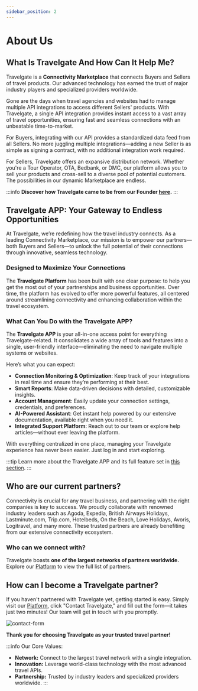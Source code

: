```yaml
---
sidebar_position: 2
---
```


# About Us

## What Is Travelgate And How Can It Help Me?

Travelgate is a **Connectivity Marketplace** that connects Buyers and Sellers of travel products. Our advanced technology has earned the trust of major industry players and specialized providers worldwide.

Gone are the days when travel agencies and websites had to manage multiple API integrations to access different Sellers' products. With Travelgate, a single API integration provides instant access to a vast array of travel opportunities, ensuring fast and seamless connections with an unbeatable time-to-market.

For Buyers, integrating with our API provides a standardized data feed from all Sellers. No more juggling multiple integrations—adding a new Seller is as simple as signing a contract, with no additional integration work required.

For Sellers, Travelgate offers an expansive distribution network. Whether you're a Tour Operator, OTA, Bedbank, or DMC, our platform allows you to sell your products and cross-sell to a diverse pool of potential customers. The possibilities in our dynamic Marketplace are endless.

:::info
**Discover how Travelgate came to be from our Founder [here](https://blog.travelgate.com/en/from-xml-travelgate-to-travelgatex).**
:::


## Travelgate APP: Your Gateway to Endless Opportunities

At Travelgate, we’re redefining how the travel industry connects. As a leading Connectivity Marketplace, our mission is to empower our partners—both Buyers and Sellers—to unlock the full potential of their connections through innovative, seamless technology.

### Designed to Maximize Your Connections

The **Travelgate Platform** has been built with one clear purpose: to help you get the most out of your partnerships and business opportunities. Over time, the platform has evolved to offer more powerful features, all centered around streamlining connectivity and enhancing collaboration within the travel ecosystem.

### What Can You Do with the Travelgate APP?

The **Travelgate APP** is your all-in-one access point for everything Travelgate-related. It consolidates a wide array of tools and features into a single, user-friendly interface—eliminating the need to navigate multiple systems or websites.

Here’s what you can expect:

- **Connection Monitoring & Optimization**: Keep track of your integrations in real time and ensure they’re performing at their best.
- **Smart Reports**: Make data-driven decisions with detailed, customizable insights.
- **Account Management**: Easily update your connection settings, credentials, and preferences.
- **AI-Powered Assistant**: Get instant help powered by our extensive documentation, available right when you need it.
- **Integrated Support Platform**: Reach out to our team or explore help articles—without ever leaving the platform.

With everything centralized in one place, managing your Travelgate experience has never been easier. Just log in and start exploring.

:::tip 
Learn more about the Travelgate APP and its full feature set in [this section](/kb/platform/app-features/overview).
:::


## Who are our current partners?

Connectivity is crucial for any travel business, and partnering with the right companies is key to success. We proudly collaborate with renowned industry leaders such as Agoda, Expedia, British Airways Holidays, Lastminute.com, Trip.com, Hotelbeds, On the Beach, Love Holidays, Avoris, Logitravel, and many more. These trusted partners are already benefiting from our extensive connectivity ecosystem.

### Who can we connect with?

Travelgate boasts **one of the largest networks of partners worldwide.** Explore our [Platform](https://www.travelgate.com/) to view the full list of partners.

## How can I become a Travelgate partner?

If you haven't partnered with Travelgate yet, getting started is easy. Simply visit our [Platform](https://www.travelgate.com/), click "Contact Travelgate," and fill out the form—it takes just two minutes! Our team will get in touch with you promptly.

![contact-form](https://storage.travelgate.com/kbase/contact-form.jpg)

**Thank you for choosing Travelgate as your trusted travel partner!**

:::info Our Core Values:
 
- **Network:** Connect to the largest travel network with a single integration.  
- **Innovation:** Leverage world-class technology with the most advanced travel APIs.  
- **Partnership:** Trusted by industry leaders and specialized providers worldwide.
:::

